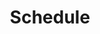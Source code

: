 ---
menu:
    main:
        name: Schedule
        weight: 3
        parent: Courses
type: courses
layout: schedule
title: Schedule
textContent: |- 
    All our group classes take about 1 month to complete. A new course starts roughly once a month on the dates visible below. It is recommended to join each course on the day it starts as joining later may make catching up difficult!

    Morning classes take place between 9:00 and 12:00. Afternoon classes are held between 13:00 and 16:00. Evening classes take place between 18:00 and 20:00.
    
    Private lessons with flexible schedules are also available both on weekdays and weekends.

    To check course availability, please see our [Facebook](https://www.facebook.com/rtlschool/), [Instagram](https://www.instagram.com/rtlschool/) or [contact us](/courses/schedule).
aliases:
    - /courses/timetable
---